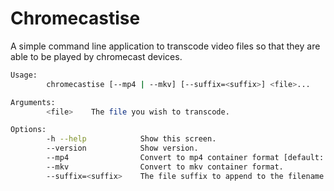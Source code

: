 # Chromecastise

A simple command line application to transcode video files so that they are
able to be played by chromecast devices.

```bash
Usage:
        chromecastise [--mp4 | --mkv] [--suffix=<suffix>] <file>...

Arguments:
        <file>    The file you wish to transcode.

Options:
        -h --help            Show this screen.
        --version            Show version.
        --mp4                Convert to mp4 container format [default: true].
        --mkv                Convert to mkv container format.
        --suffix=<suffix>    The file suffix to append to the filename (before the file extension) [default: _new]
```
